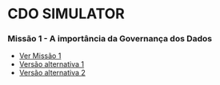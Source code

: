 # CDO SIMULATOR

### Missão 1 - A importância da Governança dos Dados
- [Ver Missão 1](https://www.genspark.ai/api/page_private?id=abqklviq)  
- [Versão alternativa 1](https://fdvpj47hq9i0.space.minimax.io/)
- [Versão alternativa 2](https://plataforma-de-simula-9829.bolt.host/)
